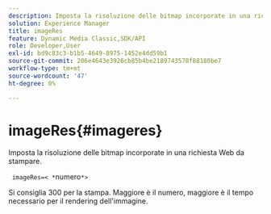 ```yaml
---
description: Imposta la risoluzione delle bitmap incorporate in una richiesta Web da stampare.
solution: Experience Manager
title: imageRes
feature: Dynamic Media Classic,SDK/API
role: Developer,User
exl-id: bd9c83c3-b1b5-4649-8975-1452e4dd59b1
source-git-commit: 206e4643e3926cb85b4be2189743578f88180be7
workflow-type: tm+mt
source-wordcount: '47'
ht-degree: 0%

---
```


# imageRes{#imageres}

Imposta la risoluzione delle bitmap incorporate in una richiesta Web da stampare.

` imageRes=< *`numero`*>`

Si consiglia 300 per la stampa. Maggiore è il numero, maggiore è il tempo necessario per il rendering dell&#39;immagine.
